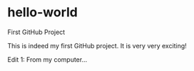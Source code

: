 # hello-world
First GitHub Project

This is indeed my first GitHub project. It is very very exciting!

Edit 1: From my computer...